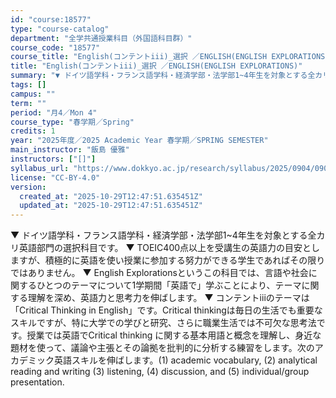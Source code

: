 ```yaml
---
id: "course:18577"
type: "course-catalog"
department: "全学共通授業科目（外国語科目群）"
course_code: "18577"
course_title: "English(コンテントiii)_選択 ／ENGLISH(ENGLISH EXPLORATIONS)"
title: "English(コンテントiii)_選択 ／ENGLISH(ENGLISH EXPLORATIONS)"
summary: "▼ ドイツ語学科・フランス語学科・経済学部・法学部1~4年生を対象とする全カリ英語部門の選択科目です。 ▼ TOEIC400点以上を受講生の英語力の目安としますが、積極的に英語を使い授業に参加する努力ができる学生であればその限りではありませ…"
tags: []
campus: ""
term: ""
period: "月4／Mon 4"
course_type: "春学期／Spring"
credits: 1
year: "2025年度／2025 Academic Year 春学期／SPRING SEMESTER"
main_instructor: "飯島 優雅"
instructors: ["[]"]
syllabus_url: "https://www.dokkyo.ac.jp/research/syllabus/2025/0904/0904_18577_ja_JP.html"
license: "CC-BY-4.0"
version:
  created_at: "2025-10-29T12:47:51.635451Z"
  updated_at: "2025-10-29T12:47:51.635451Z"
---
```

▼ ドイツ語学科・フランス語学科・経済学部・法学部1~4年生を対象とする全カリ英語部門の選択科目です。 ▼ TOEIC400点以上を受講生の英語力の目安としますが、積極的に英語を使い授業に参加する努力ができる学生であればその限りではありません。 ▼ English Explorationsというこの科目では、言語や社会に関するひとつのテーマについて1学期間「英語で」学ぶことにより、テーマに関する理解を深め、英語力と思考力を伸ばします。 ▼ コンテントiiiのテーマは「Critical Thinking in English」です。Critical thinkingは毎日の生活でも重要なスキルですが、特に大学での学びと研究、さらに職業生活では不可欠な思考法です。授業では英語でCritical thinking に関する基本用語と概念を理解し、身近な題材を使って、議論や主張とその論拠を批判的に分析する練習をします。次のアカデミック英語スキルを伸ばします。(1) academic vocabulary, (2) analytical reading and writing (3) listening, (4) discussion, and (5) individual/group presentation.
